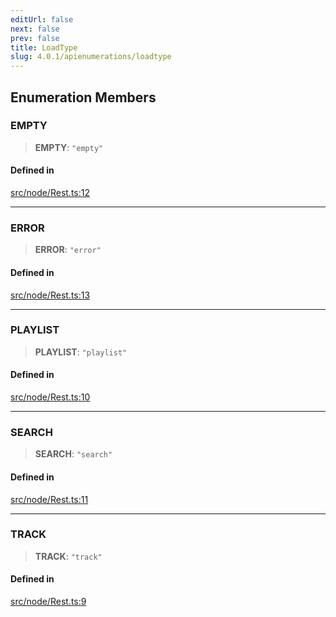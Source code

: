 ```yaml
---
editUrl: false
next: false
prev: false
title: LoadType
slug: 4.0.1/apienumerations/loadtype
---
```


## Enumeration Members

### EMPTY

> **EMPTY**: `"empty"`

#### Defined in

[src/node/Rest.ts:12](https://github.com/shipgirlproject/shoukaku/blob/396aa531096eda327ade0f473f9807576e9ae9df/src/node/Rest.ts#L12)

***

### ERROR

> **ERROR**: `"error"`

#### Defined in

[src/node/Rest.ts:13](https://github.com/shipgirlproject/shoukaku/blob/396aa531096eda327ade0f473f9807576e9ae9df/src/node/Rest.ts#L13)

***

### PLAYLIST

> **PLAYLIST**: `"playlist"`

#### Defined in

[src/node/Rest.ts:10](https://github.com/shipgirlproject/shoukaku/blob/396aa531096eda327ade0f473f9807576e9ae9df/src/node/Rest.ts#L10)

***

### SEARCH

> **SEARCH**: `"search"`

#### Defined in

[src/node/Rest.ts:11](https://github.com/shipgirlproject/shoukaku/blob/396aa531096eda327ade0f473f9807576e9ae9df/src/node/Rest.ts#L11)

***

### TRACK

> **TRACK**: `"track"`

#### Defined in

[src/node/Rest.ts:9](https://github.com/shipgirlproject/shoukaku/blob/396aa531096eda327ade0f473f9807576e9ae9df/src/node/Rest.ts#L9)

